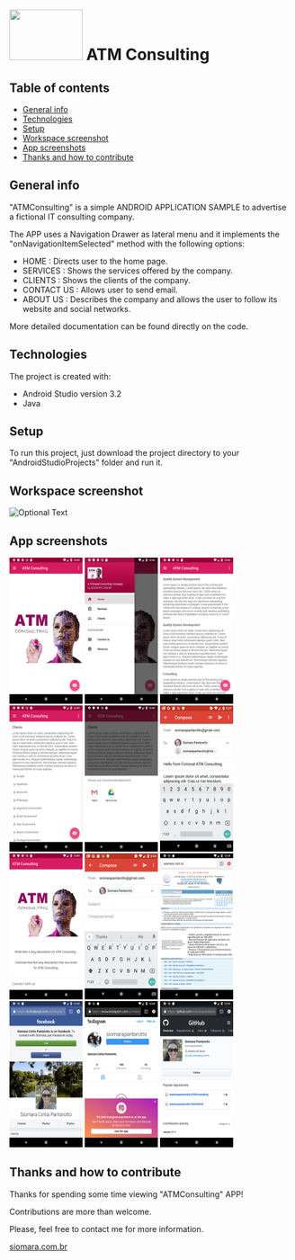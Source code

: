 # <kbd><img src="https://github.com/siomarapantarotto/readme-screenshots/blob/master/AtmConsulting/profile.jpg" width="130" height="90"/></kbd>  ATM Consulting


## Table of contents
* [General info](#general-info)
* [Technologies](#technologies)
* [Setup](#setup)
* [Workspace screenshot](#workspace-screenshot)
* [App screenshots](#app-screenshots)
* [Thanks and how to contribute](#thanks-and-how-to-contribute)


## General info
"ATMConsulting" is a simple ANDROID APPLICATION SAMPLE to advertise a fictional IT consulting company.

The APP uses a Navigation Drawer as lateral menu and it implements the "onNavigationItemSelected" method with the following options:

* HOME          : Directs user to the home page.
* SERVICES      : Shows the services offered by the company.
* CLIENTS       : Shows the clients of the company.
* CONTACT US    : Allows user to send email.
* ABOUT US      : Describes the company and allows the user to follow its website and social networks.

More detailed documentation can be found directly on the code.


## Technologies
The project is created with:
* Android Studio version 3.2
* Java


## Setup
To run this project, just download the project directory to your "AndroidStudioProjects" folder and run it.


## Workspace screenshot
![Optional Text]("https://github.com/siomarapantarotto/readme-screenshots/blob/master/AtmConsulting/atmconsulting_workspace.png")


## App screenshots
<kbd><img src="https://github.com/siomarapantarotto/readme-screenshots/blob/master/AtmConsulting/atm1_home.png"          width="130" height="260"></kbd> <kbd><img src="https://github.com/siomarapantarotto/readme-screenshots/blob/master/AtmConsulting/atm2_navigation.png" width="130" height="260"></kbd>
<kbd><img src="https://github.com/siomarapantarotto/readme-screenshots/blob/master/AtmConsulting/atm3_services.png"      width="130" height="260"></kbd>
<kbd><img src="https://github.com/siomarapantarotto/readme-screenshots/blob/master/AtmConsulting/atm4_clients.png"       width="130" height="260"></kbd>
<kbd><img src="https://github.com/siomarapantarotto/readme-screenshots/blob/master/AtmConsulting/atm5_1_contactus.png"   width="130" height="260"></kbd>
<kbd><img src="https://github.com/siomarapantarotto/readme-screenshots/blob/master/AtmConsulting/atm5_2_presetemail.png" width="130" height="260"></kbd>
<kbd><img src="https://github.com/siomarapantarotto/readme-screenshots/blob/master/AtmConsulting/atm6_1_aboutus.png"     width="130" height="260"></kbd>
<kbd><img src="https://github.com/siomarapantarotto/readme-screenshots/blob/master/AtmConsulting/atm6_2_blankemail.png"  width="130" height="260"></kbd>
<kbd><img src="https://github.com/siomarapantarotto/readme-screenshots/blob/master/AtmConsulting/atm6_3_website.png"     width="130" height="260"></kbd>
<kbd><img src="https://github.com/siomarapantarotto/readme-screenshots/blob/master/AtmConsulting/atm6_4_facebook.png"    width="130" height="260"></kbd>
<kbd><img src="https://github.com/siomarapantarotto/readme-screenshots/blob/master/AtmConsulting/atm6_5_instagram.png"   width="130" height="260"></kbd>
<kbd><img src="https://github.com/siomarapantarotto/readme-screenshots/blob/master/AtmConsulting/atm6_6_github.png"      width="130" height="260"></kbd>


## Thanks and how to contribute
Thanks for spending some time viewing "ATMConsulting" APP!

Contributions are more than welcome.

Please, feel free to contact me for more information.

[siomara.com.br](http://www.siomara.com.br)